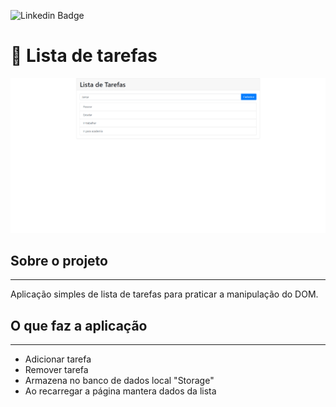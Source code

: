 

![Linkedin Badge](https://img.shields.io/badge/-LinkedIn-blue?style=flat-square&logo=Linkedin&logoColor=white&link=https://www.linkedin.com/in/andr%C3%A9-matos-8ab5451aa)
# :blue_book: Lista de tarefas

![](Assets/lista.gif)


## Sobre o projeto

---
<p>
Aplicação simples de lista de tarefas para praticar a manipulação do DOM.
</p>


## O que faz a aplicação
---
* Adicionar tarefa
* Remover tarefa
* Armazena no banco de dados local "Storage"
* Ao recarregar a página mantera dados da lista



